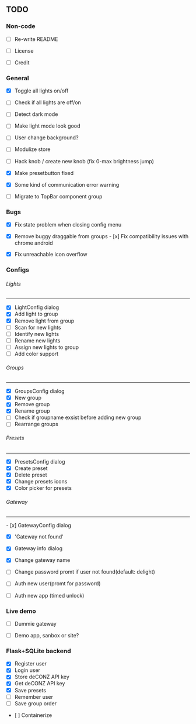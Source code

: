 ## TODO


### Non-code

- [ ] Re-write README
- [ ] License
- [ ] Credit


### General

- [x] Toggle all lights on/off
- [ ] Check if all lights are off/on 
- [ ] Detect dark mode
- [ ] Make light mode look good
- [ ] User change background?
- [ ] Modulize store
- [ ] Hack knob / create new knob (fix 0-max brightness jump)
- [x] Make presetbutton fixed
- [x] Some kind of communication error warning
- [ ] Migrate to TopBar component group


### Bugs

- [x] Fix state problem when closing config menu
- [x] Remove buggy draggable from groups
- [x] Fix compatibility issues with chrome android
- [x] Fix unreachable icon overflow


### Configs

###### Lights
---

- [x] LightConfig dialog
- [x] Add light to group
- [x] Remove light from group
- [ ] Scan for new lights
- [ ] Identify new lights
- [ ] Rename new lights
- [ ] Assign new lights to group
- [ ] Add color support

###### Groups
---

- [x] GroupsConfig dialog
- [x] New group
- [x] Remove group
- [x] Rename group
- [ ] Check if groupname exsist before adding new group
- [ ] Rearrange groups

###### Presets
---

- [x] PresetsConfig dialog
- [x] Create preset
- [x] Delete preset
- [x] Change presets icons
- [x] Color picker for presets

###### Gateway
---

- [x] GatewayConfig dialog
- [x] 'Gateway not found'
- [x] Gateway info dialog
- [x] Change gateway name
- [ ] Change password promt if user not found(default: delight)
- [ ] Auth new user(promt for password)
- [ ] Auth new app (timed unlock)


### Live demo

- [ ] Dummie gateway
- [ ] Demo app, sanbox or site?


### Flask+SQLite backend

- [x] Register user
- [x] Login user
- [x] Store deCONZ API key
- [x] Get deCONZ API key
- [x] Save presets
- [ ] Remember user
- [ ] Save group order
- [ ] Containerize
